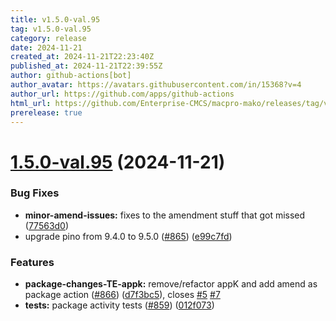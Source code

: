 ```yaml
---
title: v1.5.0-val.95
tag: v1.5.0-val.95
category: release
date: 2024-11-21
created_at: 2024-11-21T22:23:40Z
published_at: 2024-11-21T22:39:55Z
author: github-actions[bot]
author_avatar: https://avatars.githubusercontent.com/in/15368?v=4
author_url: https://github.com/apps/github-actions
html_url: https://github.com/Enterprise-CMCS/macpro-mako/releases/tag/v1.5.0-val.95
prerelease: true
---
```


# [1.5.0-val.95](https://github.com/Enterprise-CMCS/macpro-mako/compare/v1.5.0-val.94...v1.5.0-val.95) (2024-11-21)


### Bug Fixes

* **minor-amend-issues:** fixes to the amendment stuff that got missed ([77563d0](https://github.com/Enterprise-CMCS/macpro-mako/commit/77563d0cd17ec5899ec976d965705de2d16a6d72))
* upgrade pino from 9.4.0 to 9.5.0 ([#865](https://github.com/Enterprise-CMCS/macpro-mako/issues/865)) ([e99c7fd](https://github.com/Enterprise-CMCS/macpro-mako/commit/e99c7fdd8f3317446305d464e25178e6b625a0a6))


### Features

* **package-changes-TE-appk:** remove/refactor appK and add amend as package action ([#866](https://github.com/Enterprise-CMCS/macpro-mako/issues/866)) ([d7f3bc5](https://github.com/Enterprise-CMCS/macpro-mako/commit/d7f3bc56106ae49cd52b1d97a361a13fd8681748)), closes [#5](https://github.com/Enterprise-CMCS/macpro-mako/issues/5) [#7](https://github.com/Enterprise-CMCS/macpro-mako/issues/7)
* **tests:** package activity tests ([#859](https://github.com/Enterprise-CMCS/macpro-mako/issues/859)) ([012f073](https://github.com/Enterprise-CMCS/macpro-mako/commit/012f073153466b8b8574aa2e8642b7fa9516f412))




